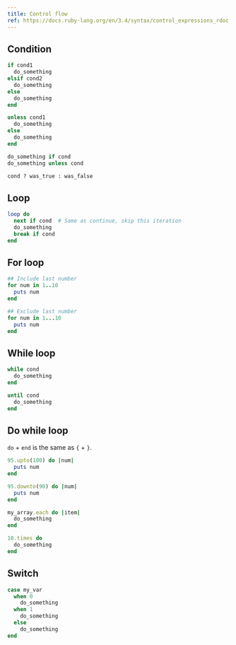 ```yaml
---
title: Control flow
ref: https://docs.ruby-lang.org/en/3.4/syntax/control_expressions_rdoc.html
---
```


## Condition

```ruby
if cond1
  do_something
elsif cond2
  do_something
else
  do_something
end

unless cond1
  do_something
else
  do_something
end

do_something if cond
do_something unless cond

cond ? was_true : was_false
```

## Loop

```ruby
loop do
  next if cond  # Same as continue, skip this iteration
  do_something
  break if cond
end
```

## For loop

```ruby
## Include last number
for num in 1..10
  puts num
end

## Exclude last number
for num in 1...10
  puts num
end
```

## While loop

```ruby
while cond
  do_something
end

until cond
  do_something
end
```

## Do while loop

`do` + `end` is the same as `{` + `}`.

```ruby
95.upto(100) do |num|
  puts num
end

95.downto(90) do |num|
  puts num
end

my_array.each do |item|
  do_something
end

10.times do
  do_something
end
```

## Switch

```ruby
case my_var
  when 0
    do_something
  when 1
    do_something
  else
    do_something
end
```
